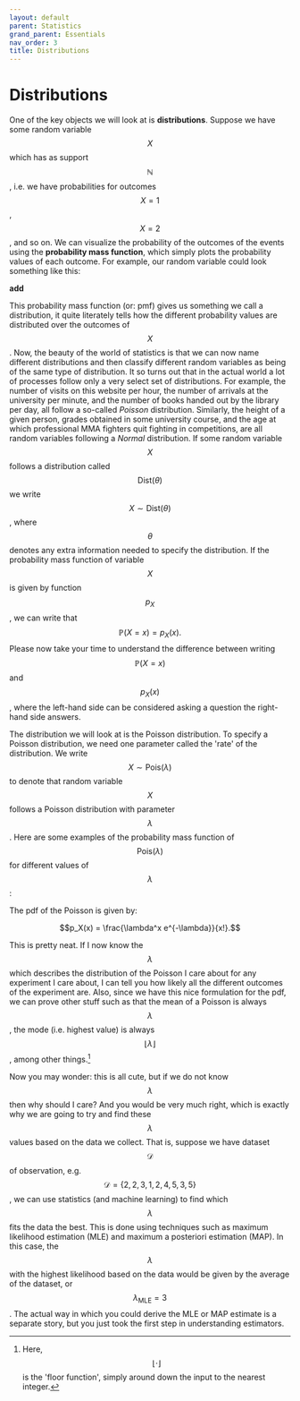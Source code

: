 ```yaml
---
layout: default
parent: Statistics
grand_parent: Essentials
nav_order: 3
title: Distributions
---
```


# Distributions


One of the key objects we will look at is **distributions**. Suppose we have some random variable $$X$$ which has as support 
$$\mathbb{N}$$, i.e. we have probabilities for outcomes $$X=1$$, $$X=2$$, and so on. We can visualize the probability 
of the outcomes of the events using the **probability mass function**, which simply plots the probability values of each 
outcome. For example, our random variable could look something like this: 

**add**

This probability mass function (or: pmf) gives us something we call a distribution, it quite literately tells how the 
different probability values are distributed over the outcomes of $$X$$. Now, the beauty of the world of statistics is 
that we can now name different distributions and then classify different random variables as being of the same type of distribution. 
It so turns out that in the actual world a lot of processes follow only a very select set of distributions. For example, 
the number of visits on this website per hour, the number of arrivals at the university per minute, and the number of books 
handed out by the library per day, all follow a so-called _Poisson_ distribution. Similarly, the height of a given person, 
grades obtained in some university course, and the age at which professional MMA fighters quit fighting in competitions, 
are all random variables following a _Normal_ distribution. If some random variable $$X$$ follows a distribution called 
$$\mathsf{Dist}(\theta)$$ we write $$X \sim \mathsf{Dist}(\theta)$$, where $$\theta$$ denotes any extra information 
needed to specify the distribution. If the probability mass function of variable $$X$$ is given by function $$p_{X}$$, 
we can write that $$\mathbb{P}(X=x) = p_{X}(x).$$ Please now take your time to understand the difference between 
writing $$\mathbb{P}(X=x)$$ and $$p_X(x)$$, where the left-hand side can be considered asking a question the right-hand side answers. 


The distribution we will look at is the Poisson distribution. To specify a Poisson distribution, we need one parameter 
called the 'rate' of the distribution. We write $$X \sim \mathsf{Pois}(\lambda)$$ to denote that random variable $$X$$ follows 
a Poisson distribution with parameter $$\lambda$$. Here are some examples of the probability mass function of $$\mathsf{Pois}(\lambda)$$ 
for different values of $$\lambda$$:

The pdf of the Poisson is given by:

$$p_X(x) = \frac{\lambda^x e^{-\lambda}}{x!}.$$

This is pretty neat. If I now know the $$\lambda$$ which describes the distribution of the Poisson I care about for any 
experiment I care about, I can tell you how likely all the different outcomes of the experiment are. Also, since we have 
this nice formulation for the pdf, we can prove other stuff such as that the mean of a Poisson is always $$\lambda$$, 
the mode (i.e. highest value) is always $$\lfloor \lambda \rfloor$$, among other things.[^1]

Now you may wonder: this is all cute, but if we do not know $$\lambda$$ then why should I care? And you would be very much 
right, which is exactly why we are going to try and find these $$\lambda$$ values based on the data we collect. 
That is, suppose we have dataset $$\mathcal{D}$$ of observation, e.g. $$\mathcal{D} = \{2, 2, 3, 1, 2, 4, 5, 3, 5\}$$, 
we can use statistics (and machine learning) to find which $$\lambda$$ fits the data the best. 
This is done using techniques such as maximum likelihood estimation (MLE) and maximum a posteriori estimation (MAP). 
In this case, the $$\lambda$$ with the highest likelihood based on the data would be given by the average of the dataset, 
or $$\lambda_{\text{MLE}} = 3$$. The actual way in which you could derive the MLE or MAP estimate is a separate story,
but you just took the first step in understanding estimators.


[^1]: Here, $$\lfloor \cdot \rfloor$$ is the 'floor function', simply around down the input to the nearest integer.
